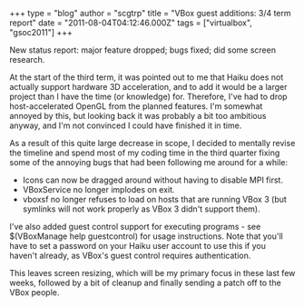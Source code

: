 +++
type = "blog"
author = "scgtrp"
title = "VBox guest additions: 3/4 term report"
date = "2011-08-04T04:12:46.000Z"
tags = ["virtualbox", "gsoc2011"]
+++

New status report:
major feature dropped; bugs fixed;
did some screen research.

At the start of the third term, it was pointed out to me that Haiku does not actually support hardware 3D acceleration, and to add it would be a larger project than I have the time (or knowledge) for. Therefore, I've had to drop host-accelerated OpenGL from the planned features. I'm somewhat annoyed by this, but looking back it was probably a bit too ambitious anyway, and I'm not convinced I could have finished it in time.

As a result of this quite large decrease in scope, I decided to mentally revise the timeline and spend most of my coding time in the third quarter fixing some of the annoying bugs that had been following me around for a while:
<ul>
 <li>Icons can now be dragged around without having to disable MPI first.</li>
 <li>VBoxService no longer implodes on exit.</li>
 <li>vboxsf no longer refuses to load on hosts that are running VBox 3 (but symlinks will not work properly as VBox 3 didn't support them).</li>
</ul>
I've also added guest control support for executing programs - see $(VBoxManage help guestcontrol) for usage instructions. Note that you'll have to set a password on your Haiku user account to use this if you haven't already, as VBox's guest control requires authentication.

This leaves screen resizing, which will be my primary focus in these last few weeks, followed by a bit of cleanup and finally sending a patch off to the VBox people.
